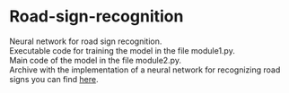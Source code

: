 # Road-sign-recognition
Neural network for road sign recognition.  
Executable code for training the model in the file module1.py.  
Main code of the model in the file module2.py.  
Archive with the implementation of a neural network for recognizing road signs you can find [here](https://github.com/SergeyTutuev/Road-sign-recognition/releases/tag/Main). 
